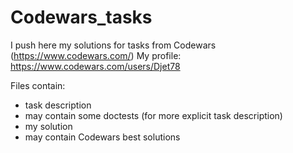 # Codewars_tasks
I push here my solutions for tasks from Codewars (https://www.codewars.com/)
My profile: https://www.codewars.com/users/Djet78

Files contain: 
- task description
- may contain some doctests (for more explicit task description)
- my solution 
- may contain Codewars best solutions 
